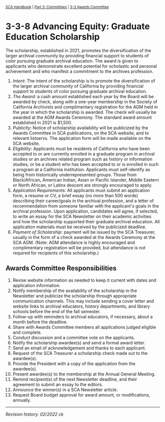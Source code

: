 <sup>[SCA Handbook](/sca-handbook/index.html) | [Part 3: Committees](../03_committees/index.html) | [3-3 Awards Committee](../03_committees/03-03_awards.html)</sup> 

# 3-3-8 Advancing Equity: Graduate Education Scholarship
The scholarship, established in 2021, promotes the diversification of the larger archival community by providing financial support to students of color pursuing graduate archival education. The award is given to applicants who demonstrate excellent potential for scholastic and personal achievement and who manifest a commitment to the archives profession.

1. _Intent_: The intent of the scholarship is to promote the diversification of the larger archival community of California by providing financial support to students of color pursuing graduate archival education.
2. _The Award_: a cash amount established each year by the Board will be awarded by check, along with a one-year membership in the Society of California Archivists and complimentary registration for the AGM held in the year in which the scholarship is awarded. The check will usually be awarded at the AGM Awards Ceremony. The standard award amount established in 2021 is $1,500.
3. _Publicity_: Notice of scholarship availability will be publicized by the Awards Committee in SCA publications, on the SCA website, and to relevant listservs. The application form will be made available on the SCA website.
4. _Eligibility_: Applicants must be residents of California who have been accepted to or are currently enrolled in a graduate program in archival studies or an archives related program such as history or information studies; or be a student who has been accepted to or is enrolled in such a program at a California institution. Applicants must self-identify as being from historically underrepresented groups. Those from Black/African, American Indian, Asian or Pacific Islander, Middle Eastern or North African, or Latinx descent are strongly encouraged to apply.
5. _Application Requirements_: All applicants must submit an application form, a resume or CV, a brief essay (no more than 500 words) describing their career/goals in the archival profession, and a letter of recommendation from someone familiar with the applicant's goals in the archival profession. Upon application, candidates will agree, if selected, to write an essay for the SCA Newsletter on their academic activities and how the scholarship supported their graduate archival education. All application materials must be received by the publicized deadline.
6. _Payment of Scholarship_: payment will be issued by the SCA Treasurer, usually in the form of a check awarded at the Awards Ceremony at the SCA AGM. (Note: AGM attendance is highly encouraged and complimentary registration will be provided, but attendance is not required for recipients of this scholarship.)

## Awards Committee Responsibilities
1. Revise website information as needed to keep it current with dates and application information.
2. Notify membership of the availability of the scholarship in the Newsletter and publicize the scholarship through appropriate communication channels. This may include sending a cover letter and website links to archival educators, history departments, and library schools before the end of the fall semester.
3. Follow-up with reminders to archival educators, if necessary, about a month before the deadline.
4. Share with Awards Committee members all applications judged eligible and complete.
5. Conduct discussion and a committee vote on the applicants.
6. Notify the scholarship awardee(s) and send a formal award letter.
7. Send an email of acknowledgement and thanks to each applicant.
8. Request of the SCA Treasurer a scholarship check made out to the awardee(s).
9. Provide the President with a copy of the application from the awardee(s).
10. Present awardee(s) to the membership at the Annual General Meeting.
11. Remind recipient(s) of the next Newsletter deadline, and their agreement to submit an essay to the editors.
12. Announce the winner(s) in a SCA Newsletter article.
13. Request Board budget approval for award amount, or modifications, annually.

*** 

_Revision history: 02/2022 ck_
